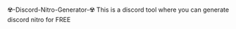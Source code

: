  ☢️-Discord-Nitro-Generator-☢️
This is a discord tool where you can generate discord nitro for FREE
